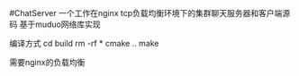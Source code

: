 #ChatServer
一个工作在nginx tcp负载均衡环境下的集群聊天服务器和客户端源码 基于muduo网络库实现


编译方式
cd build
rm -rf *
cmake ..
make

需要nginx的负载均衡
